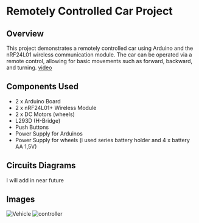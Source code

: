 # Remotely Controlled Car Project

## Overview
This project demonstrates a remotely controlled car using Arduino and the nRF24L01 wireless communication module. The car can be operated via a remote control, allowing for basic movements such as forward, backward, and turning.
[video](https://www.youtube.com/shorts/yLSxK3zkbno)

## Components Used
- 2 x Arduino Board
- 2 x nRF24L01+ Wireless Module
- 2 x DC Motors (wheels)
- L293D (H-Bridge)
- Push Buttons
- Power Supply for Arduinos
- Power Supply for wheels (i used series battery holder and 4 x battery AA 1,5V)

## Circuits Diagrams
I will add in near future

## Images
![Vehicle](/img/vehicle.jpg)
![controller](/img/ontroller.jpg)

